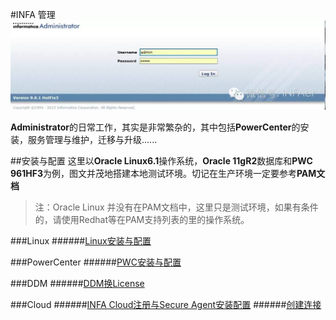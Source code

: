#INFA 管理
![Administrator](Administrator.jpg)

**Administrator**的日常工作，其实是非常繁杂的，其中包括**PowerCenter**的安装，服务管理与维护，迁移与升级......

##安装与配置
这里以**Oracle Linux6.1**操作系统，**Oracle 11gR2**数据库和**PWC 961HF3**为例，图文并茂地搭建本地测试环境。切记在生产环境一定要参考**PAM文档**

> 注：Oracle Linux 并没有在PAM文档中，这里只是测试环境，如果有条件的，请使用Redhat等在PAM支持列表的里的操作系统。

###Linux
######[Linux安装与配置](LINUX/README.md)

###PowerCenter
######[PWC安装与配置](PWC/README.md)

###DDM
######[DDM换License](DDM/ChangeLicense.md)

###Cloud
######[INFA Cloud注册与Secure Agent安装配置](CLOUD/README.md)
######[创建连接](CLOUD/Connection.md)
